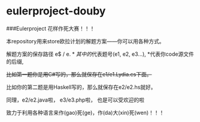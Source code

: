 eulerproject-douby
==================

###Eulerproject 花样作死大赛！！！

本repository用来store欧拉计划的解题方案——你可以用各种方式。

解题方案的保存路径 e$ / e$.*  其中的$代表题号(e1, e2, e3...), *代表你code源文件的后缀, 

~~比如第一题你是用C#写的，那么就保存在e1/e1.Lydia.cs下面。~~

比如你的第二题是用Haskell写的，那么就保存在e2/e2.hs就好。

同理，e2/e2.java啦， e3/e3.php啦， 也是可以受欢迎的啦

致力于利用各种语言来作(gao)死(ge)，作(da)大(xin)死(wen)！！！
